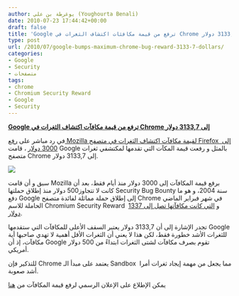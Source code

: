 ```yaml
---
author: يوغرطة بن علي (Youghourta Benali)
date: 2010-07-23 17:44:42+00:00
draft: false
title: 'Google ترفع من قيمة مكافئات اكتشاف الثغرات في Chrome إلى 3133,7 دولار  '
type: post
url: /2010/07/google-bumps-maximum-chrome-bug-reward-3133-7-dollars/
categories:
- Google
- Security
- متصفحات
tags:
- chrome
- Chromium Security Reward
- Google
- Security
---
```


**[Google ترفع من قيمة مكافآت اكتشاف الثغرات في Chrome إلى 3133,7 دولار](https://www.it-scoop.com/2010/07/Google-Bumps-Maximum-Chrome-Bug-Reward-3133-7-dollars)**


في رد مباشر على [رفع Mozilla لقيمة مكافآت اكتشاف الثغرات في متصفح Firefox  إلى 3000 دولار](https://www.it-scoop.com/2010/07/Mozilla-increases-bounty-security-bug) ، قامت Google بالمثل و رفعت قيمة المكآت التي تقدمها لمكتشفي ثغرات متصفح Chrome إلى 3133,7 دولار.

[![](https://www.it-scoop.com/wp-content/uploads/2010/01/chrome_bugs-e1264950836525.jpg)
](https://www.it-scoop.com/2010/07/Google-Bumps-Maximum-Chrome-Bug-Reward-3133-7-dollars)

سبق و أن قامت Mozilla برفع قيمة المكافآت إلى 3000 دولار منذ أيام فقط، بعد أن كانت لا تتجاوز500 دولار منذ إطلاق حملتها Security Bug Bounty سنة 2004، و هو ما دفع Google إلى إطلاق حملة مماثلة لفائدة متصفح Chrome في شهر فبراير الماضي الحاملة للاسم Chromium Security Reward  و [التي كانت مكافآتها تصل إلى 1337 دولار](https://www.it-scoop.com/2010/01/google-%D8%AA%D9%85%D8%B1-%D8%A5%D9%84%D9%89-%D9%85%D8%B3%D8%AA%D9%88%D9%89-%D8%AC%D8%AF%D9%8A%D8%AF-%D9%85%D8%B9-chrome-%D9%88-%D8%AA%D8%AE%D8%B5%D8%B5-%D8%AC%D9%88%D8%A7%D8%A6%D8%B2-%D9%86%D9%82/).

تجدر الإشارة إلى أن 3133,7 دولار يعتبر السقف الأعلى للمكافآت التي ستقدمها Google للثغرات الأشد خطورة فقط، لكن هذا لا يعني أن الثغرات الأقل أهمية لا تهدي صاحبها أية مكافآت، إذ أن Google تقوم بصرف مكافآت لشتى الثغرات ابتداءً من 500 دولار أمريكي.

للتذكير فإن Chrome يعتمد على مبدأ الـ Sandbox  مما يجعل من مهمة إيجاد ثغرات أمرا أشد صعوبة.

يمكن الإطلاع على الإعلان الرسمي لرفع قيمة المكافآت من [هنا](http://blog.chromium.org/2010/07/celebrating-six-months-of-chromium.html)
